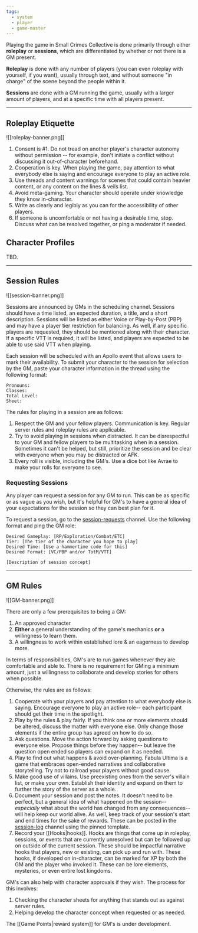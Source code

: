```yaml
---
tags:
  - system
  - player
  - game-master
---
```

Playing the game in Small Crimes Collective is done primarily through either **roleplay** or **sessions**, which are differentiated by whether or not there is a GM present. 

**Roleplay** is done with any number of players (you can even roleplay with yourself, if you want), usually through text, and without someone "in charge" of the scene beyond the people within it. 

**Sessions** are done with a GM running the game, usually with a larger amount of players, and at a specific time with all players present.
___
## Roleplay Etiquette

![[roleplay-banner.png]]

1. Consent is #1. Do not tread on another player's character autonomy without permission -- for example, don't initiate a conflict without discussing it out-of-character beforehand.
2. Cooperation is key. When playing the game, pay attention to what everybody else is saying and encourage everyone to play an active role.
3. Use threads and content warnings for scenes that could contain heavier content, or any content on the lines & veils list.
4. Avoid meta-gaming. Your character should operate under knowledge they know in-character.
5. Write as clearly and legibly as you can for the accessibility of other players.
6. If someone is uncomfortable or not having a desirable time, stop. Discuss what can be resolved together, or ping a moderator if needed.
## Character Profiles
TBD.
___
## Session Rules

![[session-banner.png]]

Sessions are announced by GMs in the scheduling channel. Sessions should have a time listed, an expected duration, a title, and a short description. Sessions will be listed as either Voice or Play-by-Post (PBP) and may have a player tier restriction for balancing. As well, if any specific players are requested, they should be mentioned along with their character. If a specific VTT is required, it will be listed, and players are expected to be able to use said VTT when playing.

Each session will be scheduled with an Apollo event that allows users to mark their availability. To submit your character to the session for selection by the GM, paste your character information in the thread using the following format:
```Name:
Pronouns:
Classes:
Total Level:
Sheet:
```

The rules for playing in a session are as follows:
1. Respect the GM and your fellow players. Communication is key. Regular server rules and roleplay rules are applicable.
2. Try to avoid playing in sessions when distracted. It can be disrespectful to your GM and fellow players to be multitasking when in a session. Sometimes it can't be helped, but still, prioritize the session and be clear with everyone when you may be distracted or AFK.
3. Every roll is visible, including the GM's. Use a dice bot like Avrae to make your rolls for everyone to see.
### Requesting Sessions
Any player can request a session for any GM to run. This can be as specific or as vague as you wish, but it's helpful for GM's to have a general idea of your expectations for the session so they can best plan for it.

To request a session, go to the [session-requests](https://discord.com/channels/1382793642871099392/1393336879352643676) channel. Use the following format and ping the GM role:
```
Desired Gameplay: [RP/Exploration/Combat/ETC]
Tier: [The tier of the character you hope to play]
Desired Time: [Use a hammertime code for this]
Desired Format: [VC/PBP and/or TotM/VTT]

[Description of session concept]
```
____
## GM Rules

![[GM-banner.png]]

There are only a few prerequisites to being a GM:
1. An approved character
2. **Either** a general understanding of the game's mechanics **or** a willingness to learn them.
3. A willingness to work within established lore & an eagerness to develop more.

In terms of responsibilities, GM's are to run games whenever they are comfortable and able to. There is no requirement for GMing a minimum amount, just a willingness to collaborate and develop stories for others when possible.

Otherwise, the rules are as follows:
1. Cooperate with your players and pay attention to what everybody else is saying. Encourage everyone to play an active role-- each participant should get their time in the spotlight.
2. Play by the rules & play fairly. If you think one or more elements should be altered, discuss the matter with everyone else. Only change those elements if the entire group has agreed on how to do so.
3. Ask questions. Move the action forward by asking questions to everyone else. Propose things before they happen-- but leave the question open ended so players can expand on it as needed.
4. Play to find out what happens & avoid over-planning. Fabula Ultima is a game that embraces open-ended narratives and collaborative storytelling. Try not to railroad your players without good cause.
5. Make good use of villains. Use preexisting ones from the server's villain list, or make your own. Establish their identity and expand on them to further the story of the server as a whole.
6. Document your session and post the notes. It doesn't need to be perfect, but a general idea of what happened on the session-- *especially* what about the world has changed from any consequences-- will help keep our world alive. As well, keep track of your session's start and end times for the sake of rewards. These can be posted in the[ session-log](https://discord.com/channels/1382793642871099392/1393344882839654562) channel using the pinned template.
7. Record your [[Hooks|hooks]]. Hooks are things that come up in roleplay, sessions, or events that are currently unresolved but can be followed up on outside of the current session. These should be impactful narrative hooks that players, new or existing, can pick up and run with. These hooks, if developed on in-character, can be marked for XP by both the GM and the player who invoked it. These can be lore elements, mysteries, or even entire lost kingdoms.

GM's can also help with character approvals if they wish. The process for this involves:
1. Checking the character sheets for anything that stands out as against server rules.
2. Helping develop the character concept when requested or as needed.

The [[Game Points|reward system]] for GM's is under development.